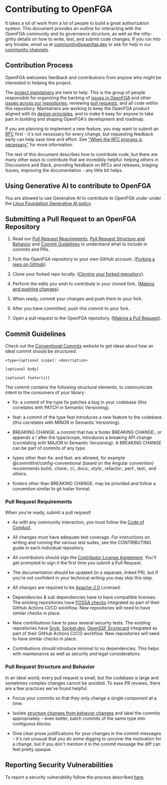 # Contributing to OpenFGA

It takes a lot of work from a lot of people to build a great authorization system. This document provides an outline for interacting with the OpenFGA community and its governance structure, as well as the nitty-gritty details on how to write, test, and submit code changes. If you run into any trouble, email us at [community@openfga.dev](mailto:community@openfga.dev) or ask for help in our [community channels](https://openfga.dev/community).

## Contribution Process

OpenFGA welcomes feedback and contributions from anyone who might be interested in helping the project.

The [project maintainers](https://github.com/openfga/community/blob/main/MAINTAINERS.md) are here to help. This is the group of people responsible for organizing the backlog of [issues in OpenFGA](https://github.com/openfga/openfga/issues) and other [issues across our repositories](https://github.com/search?q=org%3Aopenfga+is%3Aissue+is%3Aopen++&type=issues&state=open), reviewing [pull requests](https://github.com/openfga/openfga/pulls), and all code within this repository. Maintainers are working to keep the OpenFGA product aligned with its [design principles](https://github.com/openfga/rfcs/blob/main/DESIGN_PRINCIPLES.md), and to make it easy for anyone to take part in building and shaping OpenFGA's development and roadmap.

If you are planning to implement a new feature, you may want to submit an [RFC](https://github.com/openfga/rfcs/) first - it's not necessary for every change, but requesting feedback early can help save time and effort. See ["When the RFC process is necessary"](https://github.com/openfga/rfcs#when-the-rfc-process-is-necessary) for more information.

The rest of this document describes how to contribute code, but there are many other ways to contribute that are incredibly helpful: helping others in Discussions and Slack, providing feedback on RFCs and releases, triaging Issues, improving the documentation - any little bit helps.

## Using Generative AI to contribute to OpenFGA

You are allowed to use Generative AI to contribute to OpenFGA under under the [Linux Foundation Generative AI policy](https://www.linuxfoundation.org/legal/generative-ai).

## Submitting a Pull Request to an OpenFGA Repository

1. Read our [Pull Request Requirements](#pull-request-requirements), [Pull Request Structure and Behavior](#pull-request-structure-and-behaviour) and [Commit Guidelines](#commit-guidelines) to understand what to include in commits and PRs.

2. Fork the OpenFGA repository to your own GitHub account. ([Forking a repo on GitHub](https://docs.github.com/en/get-started/quickstart/fork-a-repo#forking-a-repository)).

3. Clone your forked repo locally. ([Cloning your forked repository](https://docs.github.com/en/get-started/quickstart/contributing-to-projects#cloning-a-fork)).

4. Perform the edits you wish to contribute in your cloned fork. ([Making and pushing changes](https://docs.github.com/en/get-started/quickstart/contributing-to-projects#making-and-pushing-changes)).

5. When ready, commit your changes and push them to your fork.

6. After you have committed, push this commit to your fork.

7. Open a pull request to the OpenFGA repository. ([Making a Pull Request](https://docs.github.com/en/get-started/quickstart/contributing-to-projects#making-a-pull-request)).

## Commit Guidelines

Check out the [Conventional Commits](https://www.conventionalcommits.org/en/v1.0.0/) website to get ideas about how an ideal commit should be structured: 

```
<type>[optional scope]: <description>

[optional body]

[optional footer(s)]
```

The commit contains the following structural elements, to communicate intent to the consumers of your library:

* fix: a commit of the type fix patches a bug in your codebase (this correlates with PATCH in Semantic Versioning).

* feat: a commit of the type feat introduces a new feature to the codebase (this correlates with MINOR in Semantic Versioning).

* BREAKING CHANGE: a commit that has a footer BREAKING CHANGE:, or appends a ! after the type/scope, introduces a breaking API change (correlating with MAJOR in Semantic Versioning). A BREAKING CHANGE can be part of commits of any type.

* types other than fix: and feat: are allowed, for example @commitlint/config-conventional (based on the Angular convention) recommends build:, chore:, ci:, docs:, style:, refactor:, perf:, test:, and others.

* footers other than BREAKING CHANGE: <description> may be provided and follow a convention similar to git trailer format.

### Pull Request Requirements

When you're ready, submit a pull request!

* As with any community interaction, you must follow the [Code of Conduct](./CODE_OF_CONDUCT.md).

* All changes must have adequate test coverage. For instructions on writing and running the various test suites, see the CONTRIBUTING guide in each individual repository.

* All contributors should sign the [Contributor License Agreement](https://docs.linuxfoundation.org/lfx/easycla/v2-current/contributors). You'll get prompted to sign it the first time you submit a Pull Request.

* The documentation should be updated (in a separate, linked PR), but if you're not confident in your technical writing you may skip this step.

* All changes are required to be [Apache-2.0](https://www.apache.org/licenses/LICENSE-2.0) Licensed.

* Dependencies & sub dependencies have to have compatible licenses. The existing repositories have [FOSSA checks](https://fossa.com/) integrated as part of their GitHub Actions CI/CD workflow. New repositories will need to have similar checks in place.

* New contributions have to pass several security tests. The existing repositories have [Snyk](https://snyk.io/), [Socket.dev](https://socket.dev/), [OpenSSF Scorecard](https://socket.dev/) integrated as part of their GitHub Actions CI/CD workflow. New repositories will need to have similar checks in place.

* Contributions should introduce minimal to no dependencies. This helps with maintenance as well as security and legal considerations.

### Pull Request Structure and Behavior

In an ideal world, every pull request is small, but the codebase is large and sometimes complex changes cannot be avoided. To ease PR reviews, there are a few practices we've found helpful:

* Focus your commits so that they only change a single component at a time.

* Isolate [structure changes from behavior changes](https://medium.com/@kentbeck_7670/bs-changes-e574bc396aaa) and label the commits appropriately - even better, batch commits of the same type into contiguous blocks.

* Give clear prose justifications for your changes in the commit messages - it's not unusual that you do some digging to uncover the motivation for a change, but if you don't mention it in the commit message the diff can feel pretty opaque.

## Reporting Security Vulnerabilities

To report a security vulnerability follow the process described [here](https://github.com/openfga/.github/blob/main/SECURITY.md).

